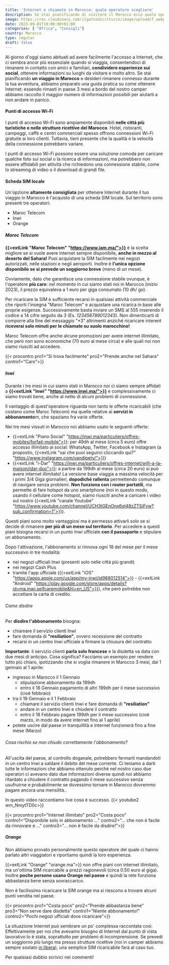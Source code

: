 ```yaml
---
title: 'Internet e chiamate in Marocco: quale operatore scegliere'
description: Se stai pianificando di visitare il Marocco ecco quale operatore scegliere per spendere meno!
image: https://res.cloudinary.com/ilgattodicitturin/image/upload/f_webp,q_auto:good,w_800,c_scale,dpr_auto/v1689177365/Articoli/Marocco/marocco-internet_ekw4wn.png
date: 2023-09-01T10:00:00+01:00
categories: [ "Africa", "Consigli"]
country: Marocco
type: regular
draft: false
---
```


Al giorno d'oggi siamo abituati ad avere facilmente l'accesso a Internet, che ci sembra ancor più essenziale quando si viaggia, consentendoci di rimanere in contatto con amici e familiari, **condividere esperienze sui social**, ottenere informazioni su luoghi da visitare e molto altro. 
Se stai pianificando **un viaggio in Marocco** e desideri rimanere connesso durante la tua avventura, abbiamo preparato una guida pratica su come ottenere Internet: essendo rimasti in paese 3 mesi a bordo del nostro camper abbiamo raccolto il maggior numero di informazioni possibili per aiutarti a non andare in panico.  

#### Punti di accesso Wi-Fi
I punti di accesso Wi-Fi sono ampiamente disponibili **nelle città più turistiche e nelle strutture ricettive del Marocco**. Hotel, ristoranti, campeggi, caffè e centri commerciali spesso offrono connessioni Wi-Fi gratuite ai loro clienti. 
Tuttavia, tieni presente che la qualità e la velocità della connessione potrebbero variare. 

I punti di accesso Wi-Fi possono essere una soluzione comoda per caricare qualche foto sui social o la ricerca di informazioni, ma potrebbero non essere affidabili per attività che richiedono una connessione stabile, come lo streaming di video o il download di grandi file.

#### Scheda SIM locale
Un'opzione **altamente consigliata** per ottenere Internet durante il tuo viaggio in Marocco è l'acquisto di una scheda SIM locale. Sul territorio sono presenti tre operatori:
- Maroc Telecom
- Inwi
- Orange

##### Maroc Telecom 
**{{<extLink "Maroc Telecom" "https://www.iam.ma/">}}** è la scelta migliore se si vuole avere internet sempre disponibile, **anche in mezzo al deserto del Sahara!**
Puoi acquistare la SIM facilmente nei negozi autorizzati, nelle stazioni e negli aeroporti. 
Inoltre è **l'unica opzione disponibile se si prevede un soggiorno breve** (meno di un mese).

Ovviamente, dato che garantisce una connessione stabile ovunque, è l'operatore **più caro**: nel momento in cui siamo stati noi in Marocco (inizio 2023), il prezzo equivaleva a 1 euro per giga consumato (10 dh/ go).

Per ricaricare la SIM è sufficiente recarsi in qualsiasi attività commerciale che riporti l'insegna "Maroc Telecom" e acquistare una ricarica in base alle proprie esigenze. 
Successivamente basta inviare un SMS al 555 inserendo il codice a 14 cifre seguito da *3 (Es. 12345678901234*3). 
Non dimenticarti di comporre alla fine del messaggio "*3" altrimenti anziché ricaricare interent **riceverai solo minuti per le chiamate su suolo marocchino!**

Maroc Telecom offre anche alcune promozioni per avere internet illimitato, che però non sono economiche (70 euro al mese circa) e alle quali noi non siamo riusciti ad accedere.

{{< procontro pro1="Si trova facilmente" pro2="Prende anche nel Sahara" contro1="Caro">}}

##### Inwi
Durante i tre mesi in cui siamo stati in Marocco noi ci siamo sempre affidati a **{{<extLink "Inwi" "https://www.inwi.ma/">}}** e complessivamente ci siamo trovati bene, anche al netto di alcuni problemi di connessione.

Il vantaggio di quest'operatore riguarda non tanto le offerte ricaricabili (che costano come Maroc Telecom) ma quelle relative ai **servizi in abbonamento**m, che spaziano fra varie offerte. 

Nei tre mesi vissuti in Marocco noi abbiamo usato le seguenti offerte:
- {{<extLink "Piano Social" "https://inwi.ma/particuliers/offres-mobiles/forfait-mobile">}}: per 49dh al mese (circa 5 euro) offre accesso illimitato ai social: WhatsApp, Twitter, Facebook e Instagram (a proposito, {{<extLink "sai che puoi seguirci cliccando qui?" "https://www.instagram.com/vandipety/">}})
- {{<extLink "i-Dar" "https://inwi.ma/particuliers/offres-internet/wifi-a-la-maison/idar-duo">}}: a partire da 199dh al mese (circa 20 euro) si può avere internet illimitato! La versione base viaggia a massima velocità per i primi 3/4 Giga giornalieri, **dopodiché rallenta** permettendo comunque di navigare senza problemi. **Non funziona con i router portatili**, ma permette di fare hotspot da uno smartphone (noi in questo modo, usando il cellulare come hotspot, siamo riusciti anche a caricare i video sul nostro {{<extLink "canale Youtube" "https://www.youtube.com/channel/UCH3tGEnOnx6ql48zZTSiFvw?sub_confirmation=1">}}).

Questi piani sono molto vantaggiosi ma è permesso attivarli solo se si decide di rimanere **per più di un mese sul territorio**. 
Per accedere a questi piani bisogna recarsi in un punto Inwi ufficiale **con il passaporto** e stipulare un abbonamento.

Dopo l'attivazione, l'abbonamento si rinnova ogni 18 del mese per il mese successivo in tre modalità:
- nei negozi ufficiali Inwi (presenti solo nelle città più grandi)
- nei negozi Cash Plus
- tramite l'app ufficiale ({{<extLink "iOS" "https://apps.apple.com/us/app/my-inwi/id988012514">}} - {{<extLink "Android" "https://play.google.com/store/apps/details?id=ma.inwi.selfcaremobile&hl=en_US">}}), che però potrebbe non accettare la carta di credito.

###### Come disdire
Per **disdire l'abbonamento** bisogna:
- chiamare il servizio clienti Inwi 
- fare domanda di **"resiliation"**, ovvero recessione del contratto
- recarsi in un centro Inwi ufficiale a firmare la chiusura del contratto

**Importante**: il servizio clienti **parla solo francese** e la disdetta va data con due mesi di anticipo.
Cosa significa? Facciamo un esempio per rendere tutto più chiaro, ipotizzando che si voglia rimanere in Marocco 3 mesi, dal 1 gennaio al 1 aprile:

- ingresso in Marocco il 1 Gennaio 
  - stipulazione abbonamento da 199dh
  - entro il 18 Gennaio pagamento di altri 199dh per il mese successivo (cioè febbraio)
- tra il 19 Gennaio e il 1 Febbraio
  - chiamare il servizio clienti Inwi e fare domanda di **"resiliation"**
  - andare in un centro Inwi e chiudere il contratto
  - entro il 18 Febbraio pagare 199dh per il mese successivo (cioè marzo, in modo da avere internet fino al 1 aprile)
- potete uscire dal paese in tranquillità e internet funzionerà fino a fine mese (Marzo)

###### Cosa rischio se non chiudo correttamente l'abbonamento?

All'uscita del paese, al controllo doganale, potrebbero fermarti mandandoti in un centro Inwi a saldare il debito del mese corrente. 
Ci teniamo a darti tutte le informazioni che abbiamo ottenuto perché nel nostro caso due operatori ci avevano dato due informazioni diverse quindi noi abbiamo ritardato a chiudere il contratto pagando il mese successivo senza usufruirne e probabilmente se dovessimo tornare in Marocco dovremmo pagare ancora una mensilità..

In questo video raccontiamo live cosa è successo.
{{< youtube2 wm_NmytTD0c>}}

{{< procontro pro1="Internet illimitato" pro2="Costa poco" contro1="Disponibile solo in abbonamento ..." contro2="... che non è facile da rinnovare e ..." contro3="... non è facile da disdire!">}}
 
##### Orange
Non abbiamo provato personalmente questo operatore del quale ci hanno parlato altri viaggiatori e riportiamo quindi la loro esperienza.

{{<extLink "Orange" "orange.ma">}} non offre piani con internet illimitato, ma un'ottima SIM ricarcabile a prezzi ragionevoli (circa 0.50 euro al giga). Inoltre **poche persone usano Orange nel paese** e quindi la rete funziona abbastanza bene senza sovraccarico.

Non è facilissimo ricaricare la SIM orange ma si riescono a trovare alcuni punti vendita nel paese.

{{< procontro pro1="Costa poco" pro2="Prende abbastanza bene" pro3="Non serve dare disdetta" contro1="Niente abbonamento!" contro2="Pochi negozi ufficiali dove ricaricare">}}

La situazione Internet può sembrare un po' complessa raccontata così. Effettivamente per noi che avevamo bisogno di Internet dal punto di vista lavorativo lo è stata, soprattutto per problemi di incomprensione.
Se prevedi un soggiorno più lungo ma presso strutture ricettive (noi in camper abbiamo sempre sostato [in libera](/blog/5-spot-in-marocco)), una semplice SIM ricaricabile farà al caso tuo.

Per qualsiasi dubbio scrivici nei commenti!